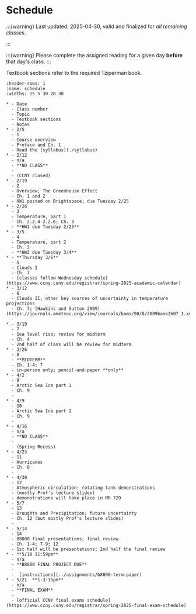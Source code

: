 # Schedule

:::{warning} 
Last updated: 2025-04-30, valid and finalized for *all remaining classes*.
<!-- class up to and including **2025-05-23**.  For classes *after* this date, the schedule is **tentative**. -->
:::

:::{warning}
Please complete the assigned reading for a given day **before** that day's class.
:::

Textbook sections refer to the required Tziperman book.


```{list-table}
:header-rows: 1
:name: schedule
:widths: 15 5 30 20 30

* - Date
  - Class number
  - Topic
  - Textbook sections
  - Notes
* - 2/5
  - 1
  - Course overview
  - Preface and Ch. 1
  - Read the [syllabus](./syllabus)
* - 2/12
  - n/a
  - **NO CLASS**
  - 
  - (CCNY closed)
* - 2/19
  - 2
  - Overview; The Greenhouse Effect
  - Ch. 1 and 2
  - HW1 posted on Brightspace; due Tuesday 2/25
* - 2/26
  - 3
  - Temperature, part 1
  - Ch. 2.2.4-2.2.6; Ch. 3
  - **HW1 due Tuesday 2/25**
* - 3/5
  - 4
  - Temperature, part 2
  - Ch. 3
  - **HW2 due Tuesday 3/4**
* - **Thursday 3/6**
  - 5
  - Clouds I
  - Ch. 7
  - [classes follow Wednesday schedule](https://www.ccny.cuny.edu/registrar/spring-2025-academic-calendar)
* - 3/12
  - 6
  - Clouds II; other key sources of uncertainty in temperature projections
  - Ch. 7; [Hawkins and Sutton 2009](https://journals.ametsoc.org/view/journals/bams/90/8/2009bams2607_1.xml)
  - 
* - 3/19
  - 7
  - Sea level rise; review for midterm
  - Ch. 4
  - 2nd half of class will be review for midterm
* - 3/26
  - 8
  - **MIDTERM**
  - Ch. 1-4; 7
  - in-person only; pencil-and-paper **only**
* - 4/2
  - 9
  - Arctic Sea Ice part 1
  - Ch. 9
  - 
* - 4/9
  - 10
  - Arctic Sea Ice part 2
  - Ch. 9
  - 
* - 4/16
  - n/a
  - **NO CLASS**
  - 
  - (Spring Recess)
* - 4/23
  - 11
  - Hurricanes
  - Ch. 8
  - 
* - 4/30
  - 12
  - Atmospheric circulation; rotating tank demonstrations
  - (mostly Prof's lecture slides)
  - demonstrations will take place in MR 729
* - 5/7
  - 13
  - Droughts and Precipitation; future uncertainty
  - Ch. 12 (but mostly Prof's lecture slides)
  -
* - 5/14
  - 14
  - B8800 final presentations; final review
  - Ch. 1-4; 7-9; 12
  - 1st half will be presentations; 2nd half the final review
* - **5/18 11:59pm**
  - n/a
  - **B8800 FINAL PROJECT DUE**
  -
  -  [instructions](../assignments/b8800-term-paper)
* - 5/21  **1-3:15pm**
  - n/a
  - **FINAL EXAM**
  -
  - [official CCNY final exams schedule](https://www.ccny.cuny.edu/registrar/spring-2025-final-exam-schedule)


```

